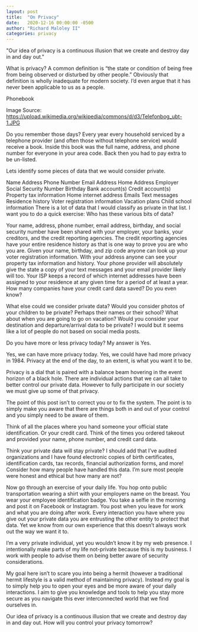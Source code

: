 ```yaml
---
layout: post
title:  "On Privacy"
date:   2020-12-16 00:00:00 -0500
author:	"Richard Maloley II"
categories: privacy
---
```

"Our idea of privacy is a continuous illusion that we create and destroy day in and day out."

What is privacy? A common definition is “the state or condition of being free from being observed or disturbed by other people.” Obviously that definition is wholly inadequate for modern society. I’d even argue that it has never been applicable to us as a people.

Phonebook

Image Source: https://upload.wikimedia.org/wikipedia/commons/d/d3/Telefonbog_ubt-1.JPG

Do you remember those days? Every year every household serviced by a telephone provider (and often those without telephone service) would receive a book. Inside this book was the full name, address, and phone number for everyone in your area code. Back then you had to pay extra to be un-listed.

Lets identify some pieces of data that we would consider private.

Name
Address
Phone Number
Email Address
Home Address
Employer
Social Security Number
Birthday
Bank account(s)
Credit account(s)
Property tax information
Home internet address
Emails
Text messages
Residence history
Voter registration information
Vacation plans
Child school information
There is a lot of data that I would classify as private in that list. I want you to do a quick exercise: Who has these various bits of data?

Your name, address, phone number, email address, birthday, and social security number have been shared with your employer, your banks, your creditors, and the credit reporting agencies. The credit reporting agencies have your entire residence history as that is one way to prove you are who you are. Given your name, birthday, and zip code anyone can look up your voter registration information. With your address anyone can see your property tax information and history. Your phone provider will absolutely give the state a copy of your text messages and your email provider likely will too. Your ISP keeps a record of which internet addresses have been assigned to your residence at any given time for a period of at least a year. How many companies have your credit card data saved? Do you even know?

What else could we consider private data? Would you consider photos of your children to be private? Perhaps their names or their school? What about when you are going to go on vacation? Would you consider your destination and departure/arrival data to be private? I would but it seems like a lot of people do not based on social media posts.

Do you have more or less privacy today? My answer is Yes.

Yes, we can have more privacy today. Yes, we could have had more privacy in 1984. Privacy at the end of the day, to an extent, is what you want it to be.

Privacy is a dial that is paired with a balance beam hovering in the event horizon of a black hole. There are individual actions that we can all take to better control our private data. However to fully participate in our society we must give up some of that privacy.

The point of this post isn’t to correct you or to fix the system. The point is to simply make you aware that there are things both in and out of your control and you simply need to be aware of them.

Think of all the places where you hand someone your official state identification. Or your credit card. Think of the times you ordered takeout and provided your name, phone number, and credit card data.

Think your private data will stay private? I should add that I’ve audited organizations and I have found electronic copies of birth certificates, identification cards, tax records, financial authorization forms, and more! Consider how many people have handled this data. I’m sure most people were honest and ethical but how many are not?

Now go through an exercise of your daily life. You hop onto public transportation wearing a shirt with your employers name on the breast. You wear your employee identification badge. You take a selfie in the morning and post it on Facebook or Instagram. You post when you leave for work and what you are doing after work. Every interaction you have where you give out your private data you are entrusting the other entity to protect that data. Yet we know from our own experience that this doesn’t always work out the way we want it to.

I’m a very private individual, yet you wouldn’t know it by my web presence. I intentionally make parts of my life not-private because this is my business. I work with people to advise them on being better aware of security considerations.

My goal here isn’t to scare you into being a hermit (however a traditional hermit lifestyle is a valid method of maintaining privacy). Instead my goal is to simply help you to open your eyes and be more aware of your daily interactions. I aim to give you knowledge and tools to help you stay more secure as you navigate this ever interconnected world that we find ourselves in.

Our idea of privacy is a continuous illusion that we create and destroy day in and day out. How will you control your privacy tomorrow?
